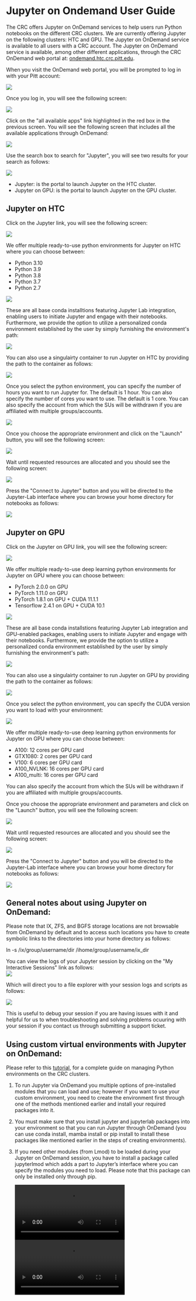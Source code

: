 # Jupyter on Ondemand User Guide
The CRC offers Jupyter on OnDemand services to help users run Python notebooks on the different CRC clusters. We are currently offering Jupyter on the following clusters: HTC and GPU. The Jupyter on OnDemand service is available to all users with a CRC account. The Jupyter on OnDemand service is available, among other different applications, through the CRC OnDemand web portal at: [ondemand.htc.crc.pitt.edu](http://ondemand.htc.crc.pitt.edu).

When you visit the OnDemand web portal, you will be prompted to log in with your Pitt account:  
  
![](media/ondemand_001.png)

Once you log in, you will see the following screen:  
  
![](media/ondemand_002.png)

Click on the "all available apps" link highlighted in the red box in the previous screen. You will see the following screen that includes all the available applications through OnDemand:  
  
![](media/ondemand_003.png)

Use the search box to search for "Jupyter", you will see two results for your search as follows:  
  
![](media/ondemand_004.png)

*   Jupyter: is the portal to launch Jupyter on the HTC cluster.
*   Jupyter on GPU: is the portal to launch Jupyter on the GPU cluster.

Jupyter on HTC
--------------

Click on the Jupyter link, you will see the following screen:  
  
![](media/ondemand_006.png)

We offer multiple ready-to-use python environments for Jupyter on HTC where you can choose between:

*   Python 3.10
*   Python 3.9
*   Python 3.8
*   Python 3.7
*   Python 2.7

![](media/ondemand_005.png)

These are all base conda installtions featuring Jupyter Lab integration, enabling users to initiate Jupyter and engage with their notebooks. Furthermore, we provide the option to utilize a personalized conda environment established by the user by simply furnishing the environment's path:  
  
![](media/ondemand_007.png)

You can also use a singulairty container to run Jupyter on HTC by providing the path to the container as follows:  
  
![](media/ondemand_008.png)

Once you select the python environment, you can specify the number of hours you want to run Jupyter for. The default is 1 hour. You can also specify the number of cores you want to use. The default is 1 core. You can also specify the account from which the SUs will be withdrawn if you are affiliated with multiple groups/accounts.

![](media/ondemand_009.png)

Once you choose the appropriate environment and click on the "Launch" button, you will see the following screen:  
  
![](media/ondemand_010.png)

Wait until requested resources are allocated and you should see the following screen:  
  
![](media/ondemand_011.png)

Press the "Connect to Jupyter" button and you will be directed to the Jupyter-Lab interface where you can browse your home directory for notebooks as follows:  
  
![](media/ondemand_012.png)

Jupyter on GPU
--------------

Click on the Jupyter on GPU link, you will see the following screen:  
  
![](media/ondemand_013.png)

We offer multiple ready-to-use deep learning python environments for Jupyter on GPU where you can choose between:

*   PyTorch 2.0.0 on GPU
*   PyTorch 1.11.0 on GPU
*   PyTorch 1.8.1 on GPU + CUDA 11.1.1
*   Tensorflow 2.4.1 on GPU + CUDA 10.1

![](media/ondemand_013_.png)

These are all base conda installstions featuring Jupyter Lab integration and GPU-enabled packages, enabling users to initiate Jupyter and engage with their notebooks. Furthermore, we provide the option to utilize a personalized conda environment established by the user by simply furnishing the environment's path:  
  
![](media/ondemand_014.png)

You can also use a singulairty container to run Jupyter on GPU by providing the path to the container as follows:  
  
![](media/ondemand_015.png)

Once you select the python environment, you can specify the CUDA version you want to load with your environment:  
  
![](media/ondemand_016.png)

We offer multiple ready-to-use deep learning python environments for Jupyter on GPU where you can choose between:

*   A100: 12 cores per GPU card
*   GTX1080: 2 cores per GPU card
*   V100: 6 cores per GPU card
*   A100\_NVLNK: 16 cores per GPU card
*   A100\_multi: 16 cores per GPU card

You can also specify the account from which the SUs will be withdrawn if you are affiliated with multiple groups/accounts.

Once you choose the appropriate environment and parameters and click on the "Launch" button, you will see the following screen:

![](media/ondemand_017.png)

Wait until requested resources are allocated and you should see the following screen:

![](media/ondemand_018.png)

Press the "Connect to Jupyter" button and you will be directed to the Jupyter-Lab interface where you can browse your home directory for notebooks as follows:

![](media/ondemand_019.png)

General notes about using Jupyter on OnDemand:
----------------------------------------------

Please note that IX, ZFS, and BGFS storage locations are not browsable from OnDemand by default and to access such locations you have to create symbolic links to the directories into your home directory as follows:

 ln -s /ix/group/username/dir /ihome/group/username/ix\_dir

You can view the logs of your Jupyter session by clicking on the "My Interactive Sessions" link as follows:  
![](media/ondemand_020.png)

Which will direct you to a file explorer with your session logs and scripts as follows:  
  
![](media/ondemand_022.png)

This is useful to debug your session if you are having issues with it and helpful for us to when troubleshooting and solving problems ocuuring with your session if you contact us through submitting a support ticket.

Using custom virtual environments with Jupyter on OnDemand:
-----------------------------------------------------------

Please refer to this [tutorial](../../applications/python/index.md), for a complete guide on managing Python environments on the CRC clusters.

1.  To run Jupyter via OnDemand you multiple options of pre-installed modules that you can load and use; however if you want to use your custom environment, you need to create the environment first through one of the methods mentioned earlier and install your required packages into it.
2.  You must make sure that you install jupyter and jupyterlab packages into your environment so that you can run Jupyter through OnDemand (you can use conda install, mamba install or pip install to install these packages like mentioned earlier in the steps of creating environments).
3.  If you need other modules (from Lmod) to be loaded during your Jupyter on OnDemand session, you have to install a package called jupyterlmod which adds a part to Jupyter’s interface where you can specify the modules you need to load. Please note that this package can only be installed only through pip.

    ![type:video](./media/7.install_jupyterlmod.mp4)
    ![type:video](./media/jupyter_ondemand.mp4)